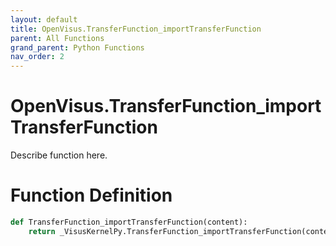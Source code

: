 ```yaml
---
layout: default
title: OpenVisus.TransferFunction_importTransferFunction
parent: All Functions
grand_parent: Python Functions
nav_order: 2
---
```


# OpenVisus.TransferFunction_importTransferFunction

Describe function here.

# Function Definition

```python
def TransferFunction_importTransferFunction(content):
    return _VisusKernelPy.TransferFunction_importTransferFunction(content)
```